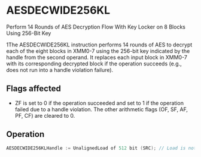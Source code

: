 # AESDECWIDE256KL

Perform 14 Rounds of AES Decryption Flow With Key Locker on 8 Blocks Using 256-Bit Key

1The AESDECWIDE256KL instruction performs 14 rounds of AES to decrypt each of the eight blocks in XMM0-7 using the 256-bit key indicated by the handle from the second operand.
It replaces each input block in XMM0-7 with its corresponding decrypted block if the operation succeeds (e.g., does not run into a handle violation failure).

## Flags affected

- ZF is set to 0 if the operation succeeded and set to 1 if the operation failed due to a handle violation. The other arithmetic flags (OF, SF, AF, PF, CF) are cleared to 0.

## Operation

```C
AESDECWIDE256KLHandle := UnalignedLoad of 512 bit (SRC); // Load is not guaranteed to be atomic.Illegal Handle = (HandleReservedBitSet (Handle) ||(Handle[0] AND (CPL > 0)) ||Handle [2] ||HandleKeyType (Handle) != HANDLE_KEY_TYPE_AES256);IF (Illegal Handle) {THEN RFLAGS.ZF := 1;ELSE (UnwrappedKey, Authentic) := UnwrapKeyAndAuthenticate512 (Handle[511:0], IWKey);IF (Authentic == 0) THEN RFLAGS.ZF := 1;ELSE XMM0 := AES256Decrypt (XMM0, UnwrappedKey) ;XMM1 := AES256Decrypt (XMM1, UnwrappedKey) ;XMM2 := AES256Decrypt (XMM2, UnwrappedKey) ;XMM3 := AES256Decrypt (XMM3, UnwrappedKey) ;XMM4 := AES256Decrypt (XMM4, UnwrappedKey) ;XMM5 := AES256Decrypt (XMM5, UnwrappedKey) ;XMM6 := AES256Decrypt (XMM6, UnwrappedKey) ;XMM7 := AES256Decrypt (XMM7, UnwrappedKey) ;RFLAGS.ZF := 0;FI;FI;RFLAGS.OF, SF, AF, PF, CF := 0;
```
